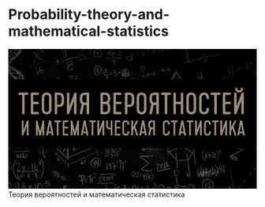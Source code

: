 # Probability-theory-and-mathematical-statistics
![MarkDown](https://github.com/vit050587/Probability-theory-and-mathematical-statistics/blob/master/theorver.png)
Теория вероятностей и математическая статистика
